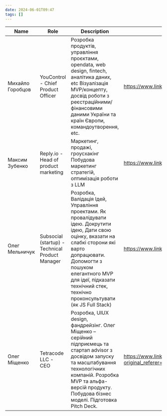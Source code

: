 ```yaml
---
date: 2024-06-01T09:47
tags: []
---
```

| Name             | Role                                                | Description                                                                                                                                                                                                                                                                    | LinkedIn                                                                                                               |
| ---------------- | --------------------------------------------------- | ------------------------------------------------------------------------------------------------------------------------------------------------------------------------------------------------------------------------------------------------------------------------------ | ---------------------------------------------------------------------------------------------------------------------- |
| Михайло Горобцов | YouControl - Chief Product Officer                  | Розробка продуктів, управління проєктами, opendata, web design, fintech, аналітика даних, etc Візуалізація MVP/концепту, досвід роботи з реєстраційними/фінансовими даними України та країн Європи, командоутворення, etc.                                                     | https://www.linkedin.com/in/mikhail-horobtsov/?originalSubdomain=ua                                                    |
| Максим Зубенко   | Reply.io - Head of product marketing                | Маркетинг, продажі, гроусхакінг<br>Побудова маркетинг стратегій, оптимізація роботи з LLM                                                                                                                                                                                      | https://www.linkedin.com/in/maksym-zubenko-od/?locale=uk_UA                                                            |
| Олег Мельничук   | Subsocial (startup) - <br>Technical Product Manager | Розробка, Валідація Ідей, Управління проектами. Як провалідувати ідею. Докрутити ідею, Дати свою оцінку, вказати на слабкі сторони які варто допрацювати. Допомогти з пошуком елегантного MVP для ідеї, підказати технічний стек, технічно проконсультувати (як JS Full Stack) | https://www.linkedin.com/in/olehmell/?originalSubdomain=ua                                                             |
| Олег Міщенко     | Tetracode LLC - <br>CEO                             | Розробка, UIUX design, фандрейзінг. Олег Міщенко – серійний підприємець та стартап advisor з досвідом запуску та масштабування технологічних компаній. Розробка MVP та альфа-версій продукту. Побудова бізнес моделі. Підготовка Pitch Deck.                                   | https://www.linkedin.com/in/oleg-mishchenko/?original_referer=https%3A%2F%2Fwww%2Egoogle%2Ecom%2F&originalSubdomain=ua |
